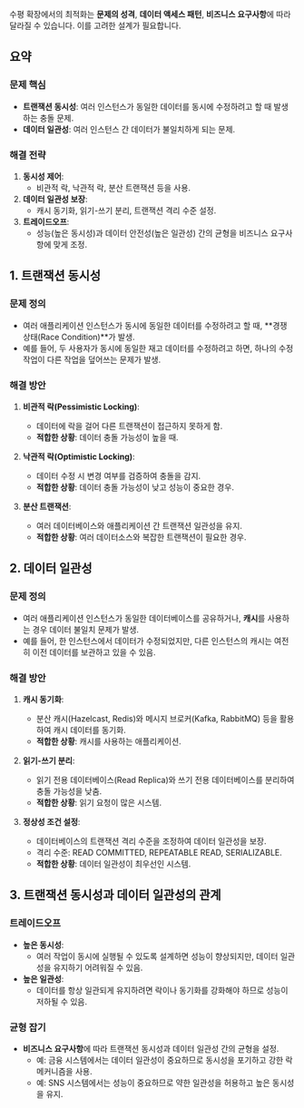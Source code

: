 
수평 확장에서의 최적화는 **문제의 성격**, **데이터 액세스 패턴**, **비즈니스 요구사항**에 따라 달라질 수 있습니다. 이를 고려한 설계가 필요합니다.
## **요약**

### **문제 핵심**

- **트랜잭션 동시성**: 여러 인스턴스가 동일한 데이터를 동시에 수정하려고 할 때 발생하는 충돌 문제.
- **데이터 일관성**: 여러 인스턴스 간 데이터가 불일치하게 되는 문제.

### **해결 전략**

1. **동시성 제어**:
    - 비관적 락, 낙관적 락, 분산 트랜잭션 등을 사용.
2. **데이터 일관성 보장**:
    - 캐시 동기화, 읽기-쓰기 분리, 트랜잭션 격리 수준 설정.
3. **트레이드오프**:
    - 성능(높은 동시성)과 데이터 안전성(높은 일관성) 간의 균형을 비즈니스 요구사항에 맞게 조정.


## **1. 트랜잭션 동시성**

### **문제 정의**

- 여러 애플리케이션 인스턴스가 동시에 동일한 데이터를 수정하려고 할 때, **경쟁 상태(Race Condition)**가 발생.
- 예를 들어, 두 사용자가 동시에 동일한 재고 데이터를 수정하려고 하면, 하나의 수정 작업이 다른 작업을 덮어쓰는 문제가 발생.

### **해결 방안**

1. **비관적 락(Pessimistic Locking)**:
    - 데이터에 락을 걸어 다른 트랜잭션이 접근하지 못하게 함.
    - **적합한 상황**: 데이터 충돌 가능성이 높을 때.
    
1. **낙관적 락(Optimistic Locking)**:
    - 데이터 수정 시 변경 여부를 검증하여 충돌을 감지.
    - **적합한 상황**: 데이터 충돌 가능성이 낮고 성능이 중요한 경우.
    
1. **분산 트랜잭션**:
    - 여러 데이터베이스와 애플리케이션 간 트랜잭션 일관성을 유지.
    - **적합한 상황**: 여러 데이터소스와 복잡한 트랜잭션이 필요한 경우.

## **2. 데이터 일관성**

### **문제 정의**

- 여러 애플리케이션 인스턴스가 동일한 데이터베이스를 공유하거나, **캐시**를 사용하는 경우 데이터 불일치 문제가 발생.
- 예를 들어, 한 인스턴스에서 데이터가 수정되었지만, 다른 인스턴스의 캐시는 여전히 이전 데이터를 보관하고 있을 수 있음.

### **해결 방안**

1. **캐시 동기화**:
    - 분산 캐시(Hazelcast, Redis)와 메시지 브로커(Kafka, RabbitMQ) 등을 활용하여 캐시 데이터를 동기화.
    - **적합한 상황**: 캐시를 사용하는 애플리케이션.
    
1. **읽기-쓰기 분리**:
    - 읽기 전용 데이터베이스(Read Replica)와 쓰기 전용 데이터베이스를 분리하여 충돌 가능성을 낮춤.
    - **적합한 상황**: 읽기 요청이 많은 시스템.
    
1. **정상성 조건 설정**:
    - 데이터베이스의 트랜잭션 격리 수준을 조정하여 데이터 일관성을 보장.
    - 격리 수준: READ COMMITTED, REPEATABLE READ, SERIALIZABLE.
    - **적합한 상황**: 데이터 일관성이 최우선인 시스템.

## **3. 트랜잭션 동시성과 데이터 일관성의 관계**

### **트레이드오프**

- **높은 동시성**:
    - 여러 작업이 동시에 실행될 수 있도록 설계하면 성능이 향상되지만, 데이터 일관성을 유지하기 어려워질 수 있음.
- **높은 일관성**:
    - 데이터를 항상 일관되게 유지하려면 락이나 동기화를 강화해야 하므로 성능이 저하될 수 있음.

### **균형 잡기**

- **비즈니스 요구사항**에 따라 트랜잭션 동시성과 데이터 일관성 간의 균형을 설정.
    - 예: 금융 시스템에서는 데이터 일관성이 중요하므로 동시성을 포기하고 강한 락 메커니즘을 사용.
    - 예: SNS 시스템에서는 성능이 중요하므로 약한 일관성을 허용하고 높은 동시성을 유지.